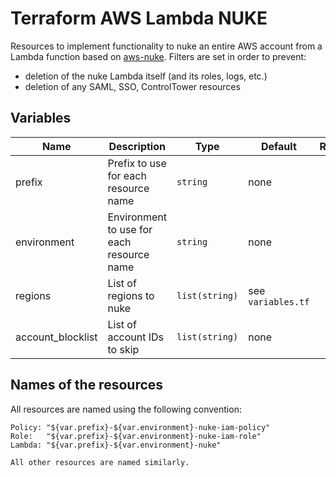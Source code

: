 # Terraform AWS Lambda NUKE

Resources to implement functionality to nuke an entire AWS account from a Lambda function based on
[aws-nuke](https://github.com/rebuy-de/aws-nuke). Filters are set in order to prevent:

- deletion of the nuke Lambda itself (and its roles, logs, etc.)
- deletion of any SAML, SSO, ControlTower resources

## Variables

| Name              | Description                               | Type           | Default            | Required |
|-------------------|-------------------------------------------|----------------|--------------------|:--------:|
| prefix            | Prefix to use for each resource name      | `string`       | none               |   yes    |
| environment       | Environment to use for each resource name | `string`       | none               |   yes    |
| regions           | List of regions to nuke                   | `list(string)` | see `variables.tf` |    no    |
| account_blocklist | List of account IDs to skip               | `list(string)` | none               |    no    |

## Names of the resources

All resources are named using the following convention:

```
Policy: "${var.prefix}-${var.environment}-nuke-iam-policy"
Role:   "${var.prefix}-${var.environment}-nuke-iam-role"
Lambda: "${var.prefix}-${var.environment}-nuke"

All other resources are named similarly.
```

